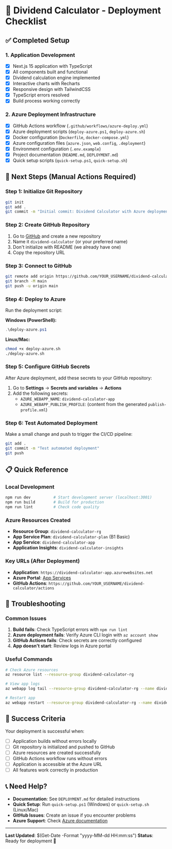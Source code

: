 # 🚀 Dividend Calculator - Deployment Checklist

## ✅ Completed Setup

### 1. Application Development

- [x] Next.js 15 application with TypeScript
- [x] All components built and functional
- [x] Dividend calculation engine implemented
- [x] Interactive charts with Recharts
- [x] Responsive design with TailwindCSS
- [x] TypeScript errors resolved
- [x] Build process working correctly

### 2. Azure Deployment Infrastructure

- [x] GitHub Actions workflow (`.github/workflows/azure-deploy.yml`)
- [x] Azure deployment scripts (`deploy-azure.ps1`, `deploy-azure.sh`)
- [x] Docker configuration (`Dockerfile`, `docker-compose.yml`)
- [x] Azure configuration files (`azure.json`, `web.config`, `.deployment`)
- [x] Environment configuration (`.env.example`)
- [x] Project documentation (`README.md`, `DEPLOYMENT.md`)
- [x] Quick setup scripts (`quick-setup.ps1`, `quick-setup.sh`)

## 🎯 Next Steps (Manual Actions Required)

### Step 1: Initialize Git Repository

```bash
git init
git add .
git commit -m "Initial commit: Dividend Calculator with Azure deployment"
```

### Step 2: Create GitHub Repository

1. Go to [GitHub](https://github.com) and create a new repository
2. Name it `dividend-calculator` (or your preferred name)
3. Don't initialize with README (we already have one)
4. Copy the repository URL

### Step 3: Connect to GitHub

```bash
git remote add origin https://github.com/YOUR_USERNAME/dividend-calculator.git
git branch -M main
git push -u origin main
```

### Step 4: Deploy to Azure

Run the deployment script:

**Windows (PowerShell):**

```powershell
.\deploy-azure.ps1
```

**Linux/Mac:**

```bash
chmod +x deploy-azure.sh
./deploy-azure.sh
```

### Step 5: Configure GitHub Secrets

After Azure deployment, add these secrets to your GitHub repository:

1. Go to **Settings** → **Secrets and variables** → **Actions**
2. Add the following secrets:
   - `AZURE_WEBAPP_NAME`: `dividend-calculator-app`
   - `AZURE_WEBAPP_PUBLISH_PROFILE`: (content from the generated `publish-profile.xml`)

### Step 6: Test Automated Deployment

Make a small change and push to trigger the CI/CD pipeline:

```bash
git add .
git commit -m "Test automated deployment"
git push
```

## 📋 Quick Reference

### Local Development

```bash
npm run dev          # Start development server (localhost:3001)
npm run build        # Build for production
npm run lint         # Check code quality
```

### Azure Resources Created

- **Resource Group**: `dividend-calculator-rg`
- **App Service Plan**: `dividend-calculator-plan` (B1 Basic)
- **App Service**: `dividend-calculator-app`
- **Application Insights**: `dividend-calculator-insights`

### Key URLs (After Deployment)

- **Application**: `https://dividend-calculator-app.azurewebsites.net`
- **Azure Portal**: [App Services](https://portal.azure.com/#blade/HubsExtension/BrowseResource/resourceType/Microsoft.Web%2Fsites)
- **GitHub Actions**: `https://github.com/YOUR_USERNAME/dividend-calculator/actions`

## 🔧 Troubleshooting

### Common Issues

1. **Build fails**: Check TypeScript errors with `npm run lint`
2. **Azure deployment fails**: Verify Azure CLI login with `az account show`
3. **GitHub Actions fails**: Check secrets are correctly configured
4. **App doesn't start**: Review logs in Azure portal

### Useful Commands

```bash
# Check Azure resources
az resource list --resource-group dividend-calculator-rg

# View app logs
az webapp log tail --resource-group dividend-calculator-rg --name dividend-calculator-app

# Restart app
az webapp restart --resource-group dividend-calculator-rg --name dividend-calculator-app
```

## 🎉 Success Criteria

Your deployment is successful when:

- [ ] Application builds without errors locally
- [ ] Git repository is initialized and pushed to GitHub
- [ ] Azure resources are created successfully
- [ ] GitHub Actions workflow runs without errors
- [ ] Application is accessible at the Azure URL
- [ ] All features work correctly in production

## 📞 Need Help?

- **Documentation**: See `DEPLOYMENT.md` for detailed instructions
- **Quick Setup**: Run `quick-setup.ps1` (Windows) or `quick-setup.sh` (Linux/Mac)
- **GitHub Issues**: Create an issue if you encounter problems
- **Azure Support**: Check [Azure documentation](https://docs.microsoft.com/en-us/azure/app-service/)

---

**Last Updated**: $(Get-Date -Format "yyyy-MM-dd HH:mm:ss")
**Status**: Ready for deployment 🚀
